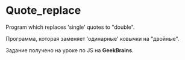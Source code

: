 # Quote_replace

<p>Program which replaces 'single' quotes to "double".</p>
<p>Программа, которая заменяет 'одинарные' ковычки на "двойные".</p>

Задание получено на уроке по JS на <b>GeekBrains</b>.
